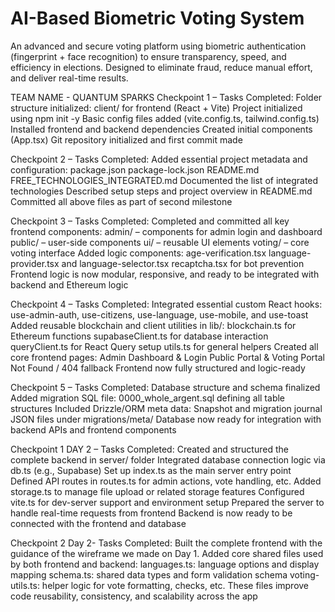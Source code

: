 #  AI-Based Biometric Voting System

An advanced and secure voting platform using biometric authentication (fingerprint + face recognition) to ensure transparency, speed, and efficiency in elections. Designed to eliminate fraud, reduce manual effort, and deliver real-time results.

TEAM NAME - QUANTUM SPARKS Checkpoint 1 – Tasks Completed:
Folder structure initialized:
client/ for frontend (React + Vite)
Project initialized using npm init -y
Basic config files added (vite.config.ts, tailwind.config.ts)
Installed frontend and backend dependencies
Created initial components (App.tsx)
Git repository initialized and first commit made

Checkpoint 2 – Tasks Completed:
Added essential project metadata and configuration:
package.json
package-lock.json
README.md
FREE_TECHNOLOGIES_INTEGRATED.md
Documented the list of integrated technologies
Described setup steps and project overview in README.md
Committed all above files as part of second milestone

Checkpoint 3 – Tasks Completed:
Completed and committed all key frontend components:
admin/ – components for admin login and dashboard
public/ – user-side components
ui/ – reusable UI elements
voting/ – core voting interface
Added logic components:
age-verification.tsx
language-provider.tsx and language-selector.tsx
recaptcha.tsx for bot prevention
Frontend logic is now modular, responsive, and ready to be integrated with backend and Ethereum logic

Checkpoint 4 – Tasks Completed:
Integrated essential custom React hooks:
use-admin-auth, use-citizens, use-language, use-mobile, and use-toast
Added reusable blockchain and client utilities in lib/:
blockchain.ts for Ethereum functions
supabaseClient.ts for database interaction
queryClient.ts for React Query setup
utils.ts for general helpers
Created all core frontend pages:
Admin Dashboard & Login
Public Portal & Voting Portal
Not Found / 404 fallback
Frontend now fully structured and logic-ready

Checkpoint 5 – Tasks Completed:
Database structure and schema finalized
Added migration SQL file:
0000_whole_argent.sql defining all table structures
Included Drizzle/ORM meta data:
Snapshot and migration journal JSON files under migrations/meta/
Database now ready for integration with backend APIs and frontend components

Checkpoint 1 DAY 2 – Tasks Completed:
Created and structured the complete backend in server/ folder
Integrated database connection logic via db.ts (e.g., Supabase)
Set up index.ts as the main server entry point
Defined API routes in routes.ts for admin actions, vote handling, etc.
Added storage.ts to manage file upload or related storage features
Configured vite.ts for dev-server support and environment setup
Prepared the server to handle real-time requests from frontend
Backend is now ready to be connected with the frontend and database

Checkpoint 2 Day 2- Tasks Completed:
Built the complete frontend with the guidance of the wireframe we made on Day 1.
Added core shared files used by both frontend and backend:
languages.ts: language options and display mapping
schema.ts: shared data types and form validation schema
voting-utils.ts: helper logic for vote formatting, checks, etc.
These files improve code reusability, consistency, and scalability across the app
